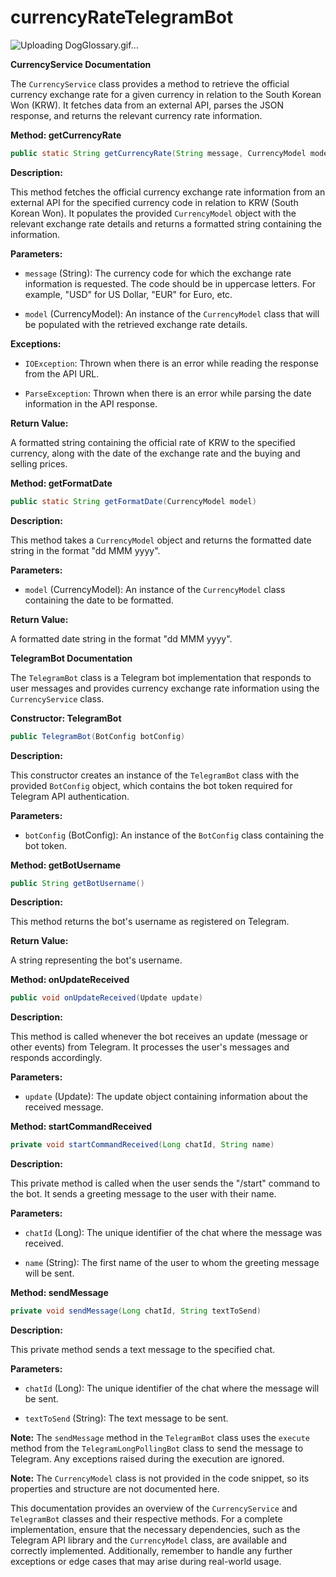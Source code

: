 # currencyRateTelegramBot
![Uploading DogGlossary.gif…]()

**CurrencyService Documentation**

The `CurrencyService` class provides a method to retrieve the official currency exchange rate for a given currency in relation to the South Korean Won (KRW). It fetches data from an external API, parses the JSON response, and returns the relevant currency rate information.

**Method: getCurrencyRate**

```java
public static String getCurrencyRate(String message, CurrencyModel model) throws IOException, ParseException
```

**Description:**

This method fetches the official currency exchange rate information from an external API for the specified currency code in relation to KRW (South Korean Won). It populates the provided `CurrencyModel` object with the relevant exchange rate details and returns a formatted string containing the information.

**Parameters:**

- `message` (String): The currency code for which the exchange rate information is requested. The code should be in uppercase letters. For example, "USD" for US Dollar, "EUR" for Euro, etc.

- `model` (CurrencyModel): An instance of the `CurrencyModel` class that will be populated with the retrieved exchange rate details.

**Exceptions:**

- `IOException`: Thrown when there is an error while reading the response from the API URL.

- `ParseException`: Thrown when there is an error while parsing the date information in the API response.

**Return Value:**

A formatted string containing the official rate of KRW to the specified currency, along with the date of the exchange rate and the buying and selling prices.

**Method: getFormatDate**

```java
public static String getFormatDate(CurrencyModel model)
```

**Description:**

This method takes a `CurrencyModel` object and returns the formatted date string in the format "dd MMM yyyy".

**Parameters:**

- `model` (CurrencyModel): An instance of the `CurrencyModel` class containing the date to be formatted.

**Return Value:**

A formatted date string in the format "dd MMM yyyy".

**TelegramBot Documentation**

The `TelegramBot` class is a Telegram bot implementation that responds to user messages and provides currency exchange rate information using the `CurrencyService` class.

**Constructor: TelegramBot**

```java
public TelegramBot(BotConfig botConfig)
```

**Description:**

This constructor creates an instance of the `TelegramBot` class with the provided `BotConfig` object, which contains the bot token required for Telegram API authentication.

**Parameters:**

- `botConfig` (BotConfig): An instance of the `BotConfig` class containing the bot token.

**Method: getBotUsername**

```java
public String getBotUsername()
```

**Description:**

This method returns the bot's username as registered on Telegram.

**Return Value:**

A string representing the bot's username.

**Method: onUpdateReceived**

```java
public void onUpdateReceived(Update update)
```

**Description:**

This method is called whenever the bot receives an update (message or other events) from Telegram. It processes the user's messages and responds accordingly.

**Parameters:**

- `update` (Update): The update object containing information about the received message.

**Method: startCommandReceived**

```java
private void startCommandReceived(Long chatId, String name)
```

**Description:**

This private method is called when the user sends the "/start" command to the bot. It sends a greeting message to the user with their name.

**Parameters:**

- `chatId` (Long): The unique identifier of the chat where the message was received.

- `name` (String): The first name of the user to whom the greeting message will be sent.

**Method: sendMessage**

```java
private void sendMessage(Long chatId, String textToSend)
```

**Description:**

This private method sends a text message to the specified chat.

**Parameters:**

- `chatId` (Long): The unique identifier of the chat where the message will be sent.

- `textToSend` (String): The text message to be sent.

**Note:** The `sendMessage` method in the `TelegramBot` class uses the `execute` method from the `TelegramLongPollingBot` class to send the message to Telegram. Any exceptions raised during the execution are ignored.

**Note:** The `CurrencyModel` class is not provided in the code snippet, so its properties and structure are not documented here.

This documentation provides an overview of the `CurrencyService` and `TelegramBot` classes and their respective methods. For a complete implementation, ensure that the necessary dependencies, such as the Telegram API library and the `CurrencyModel` class, are available and correctly implemented. Additionally, remember to handle any further exceptions or edge cases that may arise during real-world usage.
